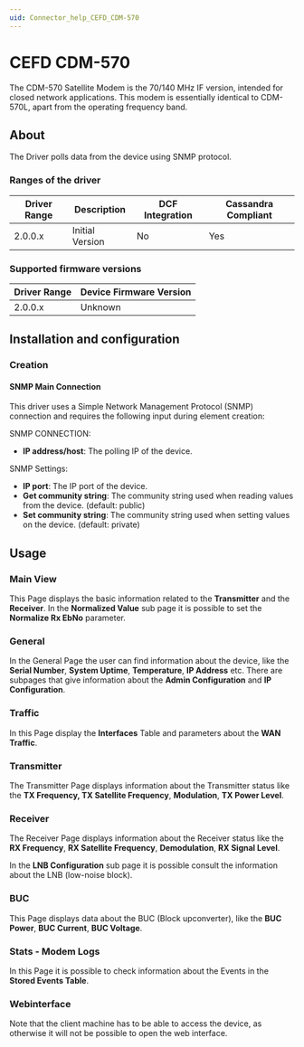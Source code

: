 ```yaml
---
uid: Connector_help_CEFD_CDM-570
---
```


# CEFD CDM-570

The CDM-570 Satellite Modem is the 70/140 MHz IF version, intended for closed network applications. This modem is essentially identical to CDM-570L, apart from the operating frequency band.

## About

The Driver polls data from the device using SNMP protocol.

### Ranges of the driver

| **Driver Range** | **Description** | **DCF Integration** | **Cassandra Compliant** |
|------------------|-----------------|---------------------|-------------------------|
| 2.0.0.x          | Initial Version | No                  | Yes                     |

### Supported firmware versions

| **Driver Range** | **Device Firmware Version** |
|------------------|-----------------------------|
| 2.0.0.x          | Unknown                     |

## Installation and configuration

### Creation

#### SNMP Main Connection

This driver uses a Simple Network Management Protocol (SNMP) connection and requires the following input during element creation:

SNMP CONNECTION:

- **IP address/host**: The polling IP of the device.

SNMP Settings:

- **IP port**: The IP port of the device.
- **Get community string**: The community string used when reading values from the device. (default: public)
- **Set community string**: The community string used when setting values on the device. (default: private)

## Usage

### Main View

This Page displays the basic information related to the **Transmitter** and the **Receiver**. In the **Normalized Value** sub page it is possible to set the **Normalize Rx EbNo** parameter.

### General

In the General Page the user can find information about the device, like the **Serial Number**, **System Uptime**, **Temperature**, **IP Address** etc. There are subpages that give information about the **Admin Configuration** and **IP Configuration**.

### Traffic

In this Page display the **Interfaces** Table and parameters about the **WAN Traffic**.

### Transmitter

The Transmitter Page displays information about the Transmitter status like the **TX Frequency, TX Satellite Frequency**, **Modulation**, **TX Power Level**.

### Receiver

The Receiver Page displays information about the Receiver status like the **RX Frequency**, **RX Satellite Frequency**, **Demodulation**, **RX Signal Level**.

In the **LNB Configuration** sub page it is possible consult the information about the LNB (low-noise block).

### BUC

This Page displays data about the BUC (Block upconverter), like the **BUC Power**, **BUC Current**, **BUC Voltage**.

### Stats - Modem Logs

In this Page it is possible to check information about the Events in the **Stored Events Table**.

### Webinterface

Note that the client machine has to be able to access the device, as otherwise it will not be possible to open the web interface.

